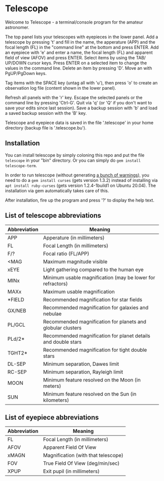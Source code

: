# Telescope
Welcome to Telescope - a terminal/console program for the amateur astronomer.

The top panel lists your telescopes with eyepieces in the lower panel. Add a telescope by pressing 't' and fill in the name, the apperature (APP) and the focal length (FL) in the "command line" at the bottom and press ENTER. Add an eyepiece with 'e' and enter a name, the focal length (FL) and apparent field of view (AFOV) and press ENTER. Select items by using the TAB/ UP/DOWN cursor keys. Press ENTER on a selected item to change the values in the command line. Delete an item by pressing 'D'. Move an with PgUP/PgDown keys. 

Tag items with the SPACE key (untag all with 'u'), then press 'o' to create an observation log file (content shown in the lower panel).

Refresh all panels with the 'r' key. Escape the selected panels or the command line by pressing 'Ctrl-G'. Quit via 'q' (or 'Q' if you don't want to save your edits since last session). Save a backup session with 'b' and load a saved backup session with the 'B' key.

Telescope and eyepiece data is saved in the file '.telescope' in your home directory (backup file is '.telescope.bu').

## Installation
You can install telescope by simply coloning this repo and put the file `telescope` in your "bin" directory. Or you can simply do `gem install telescope-term`.

In order to run telescope (without generating [a bunch of warnings](https://github.com/isene/RTFM/issues/1)), you need to do a `gem install curses` (gets version 1.3.2) instead of installing via `apt install ruby-curses` (gets version 1.2.4-1build1 on Ubuntu 20.04). The installation via gem automatically takes care of this.

After installation, fire up the program and press '?' to display the help text.

## List of telescope abbreviations

Abbreviation | Meaning
-------------|-----------------------------------------------------------
APP          | Apperature (in millimeters)                                      
FL           | Focal Length (in millimeters)                                    
F/?          | Focal ratio (FL/APP)                                             
\<MAG        | Maximum magnitude visible                                        
xEYE         | Light gathering compared to the human eye                        
MINx         | Minimum usable magnification (may be lower for refractors)
MAXx         | Maximum usable magnification
\*FIELD      | Recommended magnification for star fields
GX/NEB       | Recommended magnification for galaxies and nebulae
PL/GCL       | Recommended magnification for planets and globular clusters
PLd/2\*      | Recommended magnification for planet details and double stars
TGHT2\*      | Recommended magnification for tight double stars
DL-SEP       | Minimum separation, Dawes limit
RC-SEP       | Minimum separation, Rayleigh limit
MOON         | Minimum feature resolved on the Moon (in meters)
SUN          | Minimum feature resolved on the Sun (in kilometers)

## List of eyepiece abbreviations

Abbreviation | Meaning
-------------|-------------------------------------------------------------                                           
FL           | Focal Length (in millimeters)      
AFOV         | Apparent Field Of View             
xMAGN        | Magnification (with that telescope)
FOV          | True Field Of View (deg/min/sec)   
XPUP         | Exit pupil (in millimeters)        
